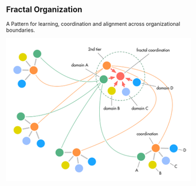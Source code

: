 ## Fractal Organization


A Pattern for learning, coordination and alignment across organizational boundaries.

![](img/structural-patterns/fractal-organization.png)


